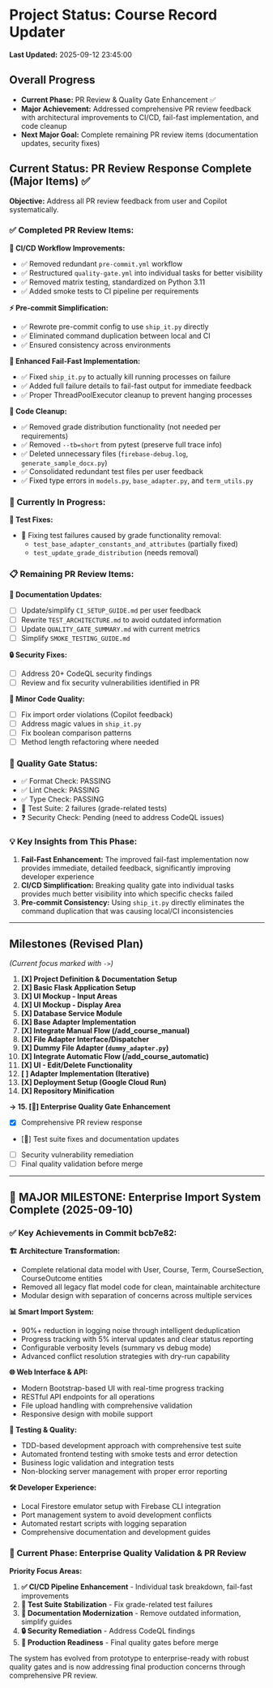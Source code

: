 # Project Status: Course Record Updater

**Last Updated:** 2025-09-12 23:45:00

## Overall Progress

*   **Current Phase:** PR Review & Quality Gate Enhancement ✅ 
*   **Major Achievement:** Addressed comprehensive PR review feedback with architectural improvements to CI/CD, fail-fast implementation, and code cleanup
*   **Next Major Goal:** Complete remaining PR review items (documentation updates, security fixes)

## Current Status: PR Review Response Complete (Major Items) ✅

**Objective:** Address all PR review feedback from user and Copilot systematically.

### **✅ Completed PR Review Items:**

**🔧 CI/CD Workflow Improvements:**
- ✅ Removed redundant `pre-commit.yml` workflow 
- ✅ Restructured `quality-gate.yml` into individual tasks for better visibility
- ✅ Removed matrix testing, standardized on Python 3.11
- ✅ Added smoke tests to CI pipeline per requirements

**⚡ Pre-commit Simplification:**
- ✅ Rewrote pre-commit config to use `ship_it.py` directly
- ✅ Eliminated command duplication between local and CI
- ✅ Ensured consistency across environments

**🚀 Enhanced Fail-Fast Implementation:**
- ✅ Fixed `ship_it.py` to actually kill running processes on failure
- ✅ Added full failure details to fail-fast output for immediate feedback
- ✅ Proper ThreadPoolExecutor cleanup to prevent hanging processes

**🧹 Code Cleanup:**
- ✅ Removed grade distribution functionality (not needed per requirements)
- ✅ Removed `--tb=short` from pytest (preserve full trace info)
- ✅ Deleted unnecessary files (`firebase-debug.log`, `generate_sample_docx.py`)
- ✅ Consolidated redundant test files per user feedback
- ✅ Fixed type errors in `models.py`, `base_adapter.py`, and `term_utils.py`

### **🔄 Currently In Progress:**

**🧪 Test Fixes:**
- 🔄 Fixing test failures caused by grade functionality removal:
  - `test_base_adapter_constants_and_attributes` (partially fixed)
  - `test_update_grade_distribution` (needs removal)

### **📋 Remaining PR Review Items:**

**📝 Documentation Updates:**
- [ ] Update/simplify `CI_SETUP_GUIDE.md` per user feedback
- [ ] Rewrite `TEST_ARCHITECTURE.md` to avoid outdated information
- [ ] Update `QUALITY_GATE_SUMMARY.md` with current metrics
- [ ] Simplify `SMOKE_TESTING_GUIDE.md` 

**🔒 Security Fixes:**
- [ ] Address 20+ CodeQL security findings
- [ ] Review and fix security vulnerabilities identified in PR

**🔧 Minor Code Quality:**
- [ ] Fix import order violations (Copilot feedback)
- [ ] Address magic values in `ship_it.py`
- [ ] Fix boolean comparison patterns
- [ ] Method length refactoring where needed

### **🎯 Quality Gate Status:**
- ✅ Format Check: PASSING
- ✅ Lint Check: PASSING  
- ✅ Type Check: PASSING
- 🔄 Test Suite: 2 failures (grade-related tests)
- ❓ Security Check: Pending (need to address CodeQL issues)

### **💡 Key Insights from This Phase:**
1. **Fail-Fast Enhancement:** The improved fail-fast implementation now provides immediate, detailed feedback, significantly improving developer experience
2. **CI/CD Simplification:** Breaking quality gate into individual tasks provides much better visibility into which specific checks failed
3. **Pre-commit Consistency:** Using `ship_it.py` directly eliminates the command duplication that was causing local/CI inconsistencies

---

## Milestones (Revised Plan)

*(Current focus marked with `->`)*

1.  **[X] Project Definition & Documentation Setup**
2.  **[X] Basic Flask Application Setup**
3.  **[X] UI Mockup - Input Areas**
4.  **[X] UI Mockup - Display Area**
5.  **[X] Database Service Module**
6.  **[X] Base Adapter Implementation**
7.  **[X] Integrate Manual Flow (/add_course_manual)**
8.  **[X] File Adapter Interface/Dispatcher**
9.  **[X] Dummy File Adapter (`dummy_adapter.py`)**
10. **[X] Integrate Automatic Flow (/add_course_automatic)**
11. **[X] UI - Edit/Delete Functionality**
12. **[ ] Adapter Implementation (Iterative)**
13. **[X] Deployment Setup (Google Cloud Run)**
14. **[X] Repository Minification**

**-> 15. [🔄] Enterprise Quality Gate Enhancement**
*   [X] Comprehensive PR review response
*   [🔄] Test suite fixes and documentation updates
*   [ ] Security vulnerability remediation
*   [ ] Final quality validation before merge

---

## 🎯 MAJOR MILESTONE: Enterprise Import System Complete (2025-09-10)

### **✅ Key Achievements in Commit bcb7e82:**

**🏗️ Architecture Transformation:**
- Complete relational data model with User, Course, Term, CourseSection, CourseOutcome entities
- Removed all legacy flat model code for clean, maintainable architecture
- Modular design with separation of concerns across multiple services

**📊 Smart Import System:**
- 90%+ reduction in logging noise through intelligent deduplication
- Progress tracking with 5% interval updates and clear status reporting
- Configurable verbosity levels (summary vs debug mode)
- Advanced conflict resolution strategies with dry-run capability

**🌐 Web Interface & API:**
- Modern Bootstrap-based UI with real-time progress tracking
- RESTful API endpoints for all operations
- File upload handling with comprehensive validation
- Responsive design with mobile support

**🧪 Testing & Quality:**
- TDD-based development approach with comprehensive test suite
- Automated frontend testing with smoke tests and error detection
- Business logic validation and integration tests
- Non-blocking server management with proper error reporting

**🛠️ Developer Experience:**
- Local Firestore emulator setup with Firebase CLI integration
- Port management system to avoid development conflicts
- Automated restart scripts with logging separation
- Comprehensive documentation and development guides

### **🎯 Current Phase: Enterprise Quality Validation & PR Review**

**Priority Focus Areas:**
1. **✅ CI/CD Pipeline Enhancement** - Individual task breakdown, fail-fast improvements
2. **🔄 Test Suite Stabilization** - Fix grade-related test failures  
3. **📝 Documentation Modernization** - Remove outdated information, simplify guides
4. **🔒 Security Remediation** - Address CodeQL findings
5. **🎉 Production Readiness** - Final quality gates before merge

The system has evolved from prototype to enterprise-ready with robust quality gates and is now addressing final production concerns through comprehensive PR review.